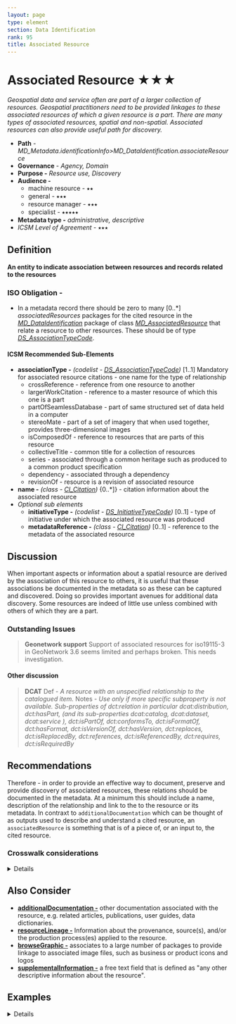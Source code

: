 ```yaml
---
layout: page
type: element
section: Data Identification
rank: 95
title: Associated Resource
---
```

# Associated Resource ★★★
*Geospatial data and service often are part of a larger collection of resources.  Geospatial practitioners need to be provided linkages to these associated resources of which a given resource is a part. There are many types of associated resources, spatial and non-spatial. Associated resources can also provide useful path for discovery.*

- **Path** -  *MD_Metadata.identificationInfo>MD_DataIdentification.associateResource*
- **Governance** -  *Agency, Domain*
- **Purpose -** *Resource use, Discovery*
- **Audience -** 
  - machine resource - ⭑⭑
  - general - ⭑⭑⭑
  - resource manager - ⭑⭑⭑ 
  - specialist - ⭑⭑⭑⭑⭑
- **Metadata type -** *administrative, descriptive*
- *ICSM Level of Agreement -* ⭑⭑⭑


## Definition 
**An entity to indicate association between resources and records related to the resources**

### ISO Obligation -
  - In a metadata record there should be zero to many [0..\*] *associatedResources* packages for the cited resource in the  *[MD_DataIdentification](./class-MD_DataIdentification)* package of class *[MD_AssociatedResource](http://wiki.esipfed.org/index.php/MD_AssociatedResource)* that relate a resource to other resources. These should be of type *[DS_AssociationTypeCode](http://wiki.esipfed.org/index.php/ISO_19115-3_Codelists#DS_AssociationTypeCode)*.

#### ICSM Recommended Sub-Elements 
* **associationType -** *(codelist - [DS_AssociationTypeCode](http://wiki.esipfed.org/index.php/ISO_19115-3_Codelists#DS_AssociationTypeCode))* [1..1] Mandatory for associated resource citations - one name for the type of relationship
  * crossReference - reference from one resource to another
  * largerWorkCitation - reference to a master resource of which this one is a part
  * partOfSeamlessDatabase - part of same structured set of data held in a computer
  * stereoMate - part of a set of imagery that when used together, provides three-dimensional images
  * isComposedOf - reference to resources that are parts of this resource
  * collectiveTitle - common title for a collection of resources
  * series - associated through a common heritage such as produced to a common product specification
  * dependency - associated through a dependency
  * revisionOf - resource is a revision of associated resource
* **name -** *(class - [CI_Citation](./class-CI_Citation))*  {0..\*]} - citation information about the associated resource
* *Optional sub elements*
  * **initiativeType -** *(codelist - [DS_InitiativeTypeCode](http://wiki.esipfed.org/index.php/ISO_19115-3_Codelists#DS_InitiativeTypeCode))*  [0..1] - type of initiative under which the associated resource was produced 
  * **metadataReference -** *(class - [CI_Citation](./class-CI_Citation))*  [0..1] - reference to the metadata of the associated resource

## Discussion  

When important aspects or information about a spatial resource are derived by the association of this resource to others, it is useful that these associations be documented in the metadata so as these can be captured and discovered.  Doing so provides important avenues for additional data discovery.  Some resources are indeed of little use unless combined with others of which they are a part. 

### Outstanding Issues
> **Geonetwork support**
 Support of associated resources for iso19115-3 in GeoNetwork 3.6 seems limited and perhaps broken. This needs investigation.

#### Other discussion
> **DCAT**
Def - *A resource with an unspecified relationship to the catalogued item.*
Notes - *Use only if more specific subproperty is not available. Sub-properties of dct:relation in particular dcat:distribution, dct:hasPart, (and its sub-properties dcat:catalog, dcat:dataset, dcat:service ), dct:isPartOf, dct:conformsTo, dct:isFormatOf, dct:hasFormat, dct:isVersionOf, dct:hasVersion, dct:replaces, dct:isReplacedBy, dct:references, dct:isReferencedBy, dct:requires, dct:isRequiredBy*

## Recommendations 
Therefore - in order to provide an effective way to document, preserve and provide discovery of associated resources, these relations should be documented in the metadata.  At a minimum this should include a name, description of the relationship and link to the to the resource or its metadata. In contraxt to `additionalDocumentation` which can be thought of as outputs used to describe and understand a cited resource, an `associatedResource` is something that is of a piece of, or an input to, the cited resource.


### Crosswalk considerations

<details>

#### ISO19139 
MD_AssociatedResource replaces MD_AggregateInformation to clarify its
role as a mechanism for associating resources. Changes include:

- MD_AssociatedResource/name:CI_Citation replaces MD_AggregateInformation/aggregateDatasetName
  - The name this role was simplified along with the change to the name of the class.
- MD_AggregateInformation/aggregateDataSetIdentifier
  - This MD_Identifier was removed because the MD_Identifier in the name:CI_Citation can be used to provide an identifier for the associated resource.
- MD_AssociatedResource /metadataReference:CI_Citation was added
  - This new element was added to avoid ambiguity about whether the name:CI_Citation refers to a resource or to metadata for that resource. Now it is clear that name:CI_Citation refers to the resource and the metadataReference refers to metadata for that resource.

#### Dublin core / CKAN / data.gov.au 
TBD {mapping to *DC element* and discussion???}

#### DCAT 
Maps to dct:relation

#### RIF-CS
Maps to "Related Information"

</details>

## Also Consider
- **[additionalDocumentation -](./AdditionalDocs)**  other documentation associated with the resource, e.g. related articles, publications, user guides, data dictionaries.
- **[resourceLineage -](./ResourceLineage)** Information about the provenance, source(s), and/or the production process(es) applied to the resource.
- **[browseGraphic -](./BrowseGraphic)**  associates to a large number of packages to provide linkage to associated image files, such as business or product icons and logos
- **[supplementalInformation -](https://www.isotc211.org/hmmg/HTML/ConceptualModels/EARoot/EA1/EA13/EA2/EA12/EA4420.htm)**   a free text field that is defined as "any other descriptive information about the resource". 

## Examples

<details>

### XML 
```
<mdb:MD_Metadata>  
....
  </mdb:identificationInfo>     
    </mri:MD_DataIdentification>
    ....   
      <mri:associatedResource>
        <mri:MD_AssociatedResource>
          <mri:name>
            <cit:CI_Citation>
              <cit:title>
                <gco:CharacterString>Big Project</gco:CharacterString>
              </cit:title>
            </cit:CI_Citation>
          </mri:name>
          <mri:associationType>
            <mri:DS_AssociationTypeCode codeList="https://schemas.isotc211.org/19115/resources/Codelist/cat/codelists.xml#DS_AssociationTypeCode"
            codeListValue="largerWorkCitation"/>
          </mri:associationType>
        </mri:MD_AssociatedResource>
      </mri:associatedResource>
    ....
    </mri:MD_DataIdentification>
  </mdb:identificationInfo>
....
</mdb:MD_Metadata>
```


### UML diagrams
Recommended elements highlighted in Yellow

![associateResource](../images/AssociatedResourcesUML.png)

</details>
